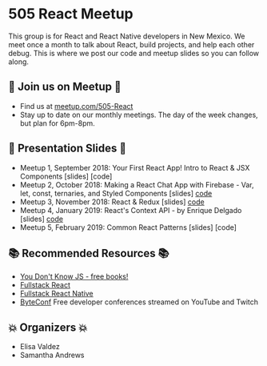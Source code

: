 # 505 React Meetup
This group is for React and React Native developers in New Mexico. We meet once a month to talk about React, build projects, and help each other debug. This is where we post our code and meetup slides so you can follow along.

## :calendar: Join us on Meetup :calendar:
* Find us at [meetup.com/505-React](https://www.meetup.com/505-React/)
* Stay up to date on our monthly meetings. The day of the week changes, but plan for 6pm-8pm.

## :open_file_folder: Presentation Slides :open_file_folder:
* Meetup 1, September 2018: Your First React App! Intro to React & JSX Components [slides] [code]
* Meetup 2, October 2018: Making a React Chat App with Firebase - Var, let, const, ternaries, and Styled Components [slides] [code](https://github.com/samanthaandrews/505-react-meetup-chat-app)
* Meetup 3, November 2018: React & Redux [slides] [code](https://github.com/samanthaandrews/505-react-trivia-app)
* Meetup 4, January 2019: React's Context API - by Enrique Delgado [slides] [code](https://github.com/edelgado/react-505-context)
* Meetup 5, February 2019: Common React Patterns [slides] [code]

## :books: Recommended Resources :books:
* [You Don't Know JS - free books!](https://github.com/getify/You-Dont-Know-JS/blob/master/README.md)
* [Fullstack React](https://www.fullstackreact.com/)
* [Fullstack React Native](https://www.fullstackreact.com/react-native/)
* [ByteConf](https://www.byteconf.com/) Free developer conferences streamed on YouTube and Twitch

## :boom: Organizers :boom:
* Elisa Valdez
* Samantha Andrews
